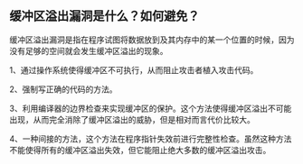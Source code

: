 ## 缓冲区溢出漏洞是什么？如何避免？


缓冲区溢出漏洞是指在程序试图将数据放到及其内存中的某一个位置的时候，因为没有足够的空间就会发生缓冲区溢出的现象。

1、通过操作系统使得缓冲区不可执行，从而阻止攻击者植入攻击代码。

2、强制写正确的代码的方法。

3、利用编译器的边界检查来实现缓冲区的保护。这个方法使得缓冲区溢出不可能出现，从而完全消除了缓冲区溢出的威胁，但是相对而言代价比较大。

4、一种间接的方法，这个方法在程序指针失效前进行完整性检查。虽然这种方法不能使得所有的缓冲区溢出失效，但它能阻止绝大多数的缓冲区溢出攻击。